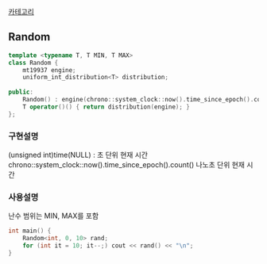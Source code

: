 [카테고리](/README.md)
## Random
```cpp
template <typename T, T MIN, T MAX>
class Random {
    mt19937 engine;
    uniform_int_distribution<T> distribution;
    
public:
    Random() : engine(chrono::system_clock::now().time_since_epoch().count()), distribution(MIN, MAX) {}
    T operator()() { return distribution(engine); }
};
```

### 구현설명
(unsigned int)time(NULL) : 초 단위 현재 시간   
chrono::system_clock::now().time_since_epoch().count() 나노초 단위 현재 시간   

### 사용설명
난수 범위는 MIN, MAX를 포함   

```cpp
int main() {
    Random<int, 0, 10> rand;
    for (int it = 10; it--;) cout << rand() << "\n";
}
```